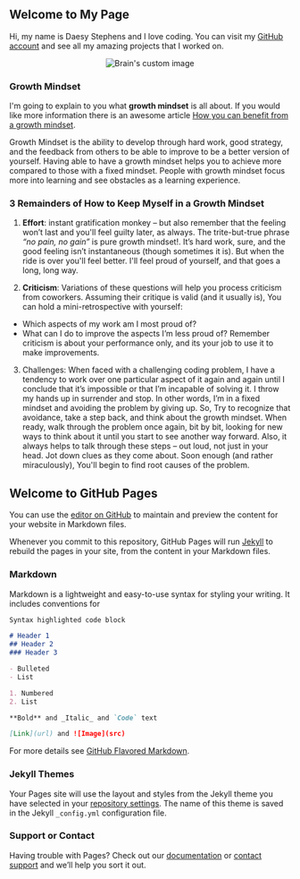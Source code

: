 ## Welcome to My Page

Hi, my name is Daesy Stephens and I love coding. You can visit my [GitHub account](https://github.com/daesy13) and see all my amazing projects that I worked on. 

<p align="center">
  <img src="https://external-content.duckduckgo.com/iu/?u=https%3A%2F%2Fimage.spreadshirtmedia.com%2Fimage-server%2Fv1%2Fmp%2Fdesigns%2F1012184533%2Cwidth%3D178%2Cheight%3D178%2Fcreative-brain.png&f=1&nofb=1" alt="Brain's custom image"/>
</p>

### Growth Mindset 
I'm going to explain to you what **growth mindset** is all about. If you would like more information there is an awesome article [How you can benefit from a growth mindset](https://www.atlassian.com/blog/inside-atlassian/growth-mindset).

Growth Mindset is the ability to develop through hard work, good strategy, and the feedback from others to be able to improve to be a better version of yourself. Having able to have a growth mindset helps you to achieve more compared to those with a fixed mindset. People with growth mindset focus more into learning and see obstacles as a learning experience. 

### 3 Remainders of How to Keep Myself in a Growth Mindset

1. **Effort**: instant gratification monkey – but also remember that the feeling won’t last and you'll feel guilty later, as always. The trite-but-true phrase *“no pain, no gain”* is pure growth mindset!. It’s hard work, sure, and the good feeling isn’t instantaneous (though sometimes it is). But when the ride is over you'll feel better. I'll feel proud of yourself, and that goes a long, long way.

2. **Criticism**: Variations of these questions will help you process criticism from coworkers. Assuming their critique is valid (and it usually is), You can hold a mini-retrospective with yourself:
  - Which aspects of my work am I most proud of?
  - What can I do to improve the aspects I’m less proud of?
  Remember criticism is about your performance only, and its your job to use it to make improvements. 

3. Challenges: When faced with a challenging coding problem, I have a tendency to work over one particular aspect of it again and again until I conclude that it’s impossible or that I’m incapable of solving it. I throw my hands up in surrender and stop. In other words, I’m in a fixed mindset and avoiding the problem by giving up.
So, Try to recognize that avoidance, take a step back, and think about the growth mindset. When ready, walk  through the problem once again, bit by bit, looking for new ways to think about it until you start to see another way forward. Also, it always helps to talk through these steps – out loud, not just in your head. Jot down clues as they come about. Soon enough (and rather miraculously), You'll begin to find root causes of the problem.


## Welcome to GitHub Pages

You can use the [editor on GitHub](https://github.com/daesystephens/daesystephens.github.io/edit/master/index.md) to maintain and preview the content for your website in Markdown files.

Whenever you commit to this repository, GitHub Pages will run [Jekyll](https://jekyllrb.com/) to rebuild the pages in your site, from the content in your Markdown files.

### Markdown

Markdown is a lightweight and easy-to-use syntax for styling your writing. It includes conventions for

```markdown
Syntax highlighted code block

# Header 1
## Header 2
### Header 3

- Bulleted
- List

1. Numbered
2. List

**Bold** and _Italic_ and `Code` text

[Link](url) and ![Image](src)
```

For more details see [GitHub Flavored Markdown](https://guides.github.com/features/mastering-markdown/).

### Jekyll Themes

Your Pages site will use the layout and styles from the Jekyll theme you have selected in your [repository settings](https://github.com/daesystephens/daesystephens.github.io/settings). The name of this theme is saved in the Jekyll `_config.yml` configuration file.

### Support or Contact

Having trouble with Pages? Check out our [documentation](https://help.github.com/categories/github-pages-basics/) or [contact support](https://github.com/contact) and we’ll help you sort it out.
